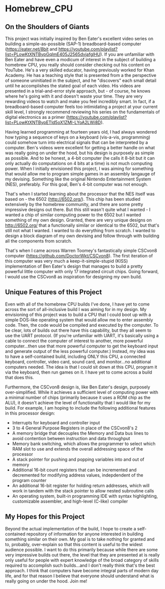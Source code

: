 # Homebrew_CPU

## On the Shoulders of Giants
This project was initially inspired by Ben Eater's excellent video series on building a simple-as-possible (SAP-1) breadboard-based computer (https://eater.net/8bit and https://youtube.com/playlist?list=PLowKtXNTBypGqImE405J2565dvjafglHU). If you are unfamiliar with Ben Eater and have even a modicum of interest in the subject of building a homebrew CPU, you really should consider checking out his content on YouTube. He's a very skilled educator, having previously worked for Khan Academy. He has a teaching style that is presented from a the perspective of someone uninitiated in the subject, and he "discovers" each small detail until he accomplishes the stated goal of each video. His videos are presented in a trial-and-error style approach, but - of course, he knows where he's going with it and doesn't waste your time. They are very rewarding videos to watch and make you feel incredibly smart. In fact, if a breadboard-based computer feels too intimidating a project at your current skill level, I strongly recommend reviewing his series on the fundamentals of digital electronics as a primer (https://youtube.com/playlist?list=PLowKtXNTBypETld5oX1ZMI-LYoA2LWi8D).

Having learned programming at fourteen years old, I had always wondered how typing a sequence of keys on a keyboard (vis-a-vis, programming) could somehow turn into electrical signals that can be interpreted by a computer. Ben's videos were excellent for getting a better handle on what was really going on under the hood, but his design is purposely as simple as possible. And to be honest, a 4-bit computer (he calls it 8-bit but it can only actually do computations on 4 bits at a time) is not much computing power. When I initially envisioned this project, I was aiming for something that would allow me to program simple games in an assembly langauge of my devising. Something like the original Nintendo Entertainment System (NES), preferably. For this goal, Ben's 4-bit computer was not enough. 

That's when I started learning about the processor that the NES itself was based on - the 6502 (http://6502.org/). This chip has been studied extensively by the homebrew community, and there are some pretty impressive designs out there. But this still wasn't quite what I wanted - I wanted a chip of similar computing power to the 6502 but I wanted something of my own design. Granted, there are very unique designs on http://6502.org/ that a functionally similar or identical to the 6502, but that's still not what I wanted. I wanted to do everything from scratch. I wanted to design a block diagram of my own devising and follow through with building all the components from scratch.

That's when I came across Warren Toomey's fantastically simple CSCvon8 computer (https://github.com/DoctorWkt/CSCvon8). The first iteration of this computer was very much a keep-it-simple-stupid (KISS) implementation of Ben Eater's design that manages to build a pretty powerful little computer with only 17 integrated circuit chips. Going forward, I would use the CSCvon8 as inspiration for designing my own build.

## Unique Features of this Project
Even with all of the homebrew CPU builds I've done, I have yet to come across the sort of all-inclusive build I was aiming for in my design. My envisioning of this project was to build a CPU that I could boot up with a simple DOS-like operating system that would allow me to enter assembly code. Then, the code would be compiled and executed by the computer. To be clear, lots of builds out there have this capability, but they all seem to use the UART protocol. (If you're unfamiliar with UART, it's basically using a cable to connect the computer of interest to another, more powerful computer...then use that more powerful computer to get the keyboard input and generate output of the less powerful computer.) Instead, my idea was to have a self-contained build, including ONLY this CPU, a connected keyboard, controller, video card, sound card, and monitor...no additional computers needed. The idea is that I could sit down at this CPU, program it via the keyboard, then run games on it. I have yet to come across a build that does this. 

Furthermore, the CSCvon8 design is, like Ben Eater's design, purposely over-simplified. While it achieves a sufficient level of computing power with a minimal number of chips (primarily because it uses a ROM chip as the ALU), it doesn't achieve the level of functionality that I would like for my build. For example, I am hoping to include the following additional features in this processor design:
  - Interrupts for keyboard and controller input
  - 3 to 4 General Purpose Registers in place of the CSCvon8's 2
  - A memory bridge that decouples the Memory and Data bus lines to avoid contention between instruction and data throughput
  - Memory bank switching, which allows the programmer to select which RAM slot to use and extends the overall addressing space of the processor
  - A stack pointer for pushing and popping variables into and out of memory
  - Additional 16-bit count registers that can be incremented and decremented for modifying address values, indepdendent of the program counter
  - An additional 16-bit register for holding return addresses, which will work in tandem with the stack pointer to allow nested subroutine calls
  - An operating system, built-in programming IDE with syntax highlighting, customizable assembler, and high-level (C-like) compiler

## My Hopes for this Project
Beyond the actual implementation of the build, I hope to create a self-contained repository of information for anyone interested in building something similar on their own. My goal is to take nothing for granted and to, probably, over-explain so that this content is useful to the widest audience possible. I want to do this primarily because while there are some very impressive builds out there, the level that they are presented at is really only useful for people with expert knowledge of the broad category of skills required to accomplish such builds...and I don't really think that's the best approach. I think that computers have become integral parts of modern day life, and for that reason I believe that everyone should understand what is really going on under the hood. Join me!
